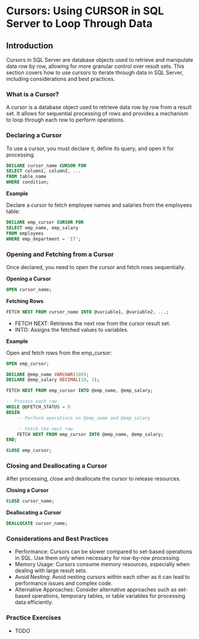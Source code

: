 # Cursors: Using CURSOR in SQL Server to Loop Through Data

## Introduction
Cursors in SQL Server are database objects used to retrieve and manipulate data row by row, allowing for more granular control over result sets. This section covers how to use cursors to iterate through data in SQL Server, including considerations and best practices.

### What is a Cursor?
A cursor is a database object used to retrieve data row by row from a result set. It allows for sequential processing of rows and provides a mechanism to loop through each row to perform operations.

### Declaring a Cursor
To use a cursor, you must declare it, define its query, and open it for processing.

```sql
DECLARE cursor_name CURSOR FOR
SELECT column1, column2, ...
FROM table_name
WHERE condition;
```

**Example**

Declare a cursor to fetch employee names and salaries from the employees table:

```sql
DECLARE emp_cursor CURSOR FOR
SELECT emp_name, emp_salary
FROM employees
WHERE emp_department = 'IT';
```

### Opening and Fetching from a Cursor
Once declared, you need to open the cursor and fetch rows sequentially.

**Opening a Cursor**
```sql
OPEN cursor_name;
```

**Fetching Rows**
```sql
FETCH NEXT FROM cursor_name INTO @variable1, @variable2, ...;
```
* FETCH NEXT: Retrieves the next row from the cursor result set.
* INTO: Assigns the fetched values to variables.
  
**Example**

Open and fetch rows from the emp_cursor:

```sql
OPEN emp_cursor;

DECLARE @emp_name VARCHAR(100);
DECLARE @emp_salary DECIMAL(10, 2);

FETCH NEXT FROM emp_cursor INTO @emp_name, @emp_salary;

-- Process each row
WHILE @@FETCH_STATUS = 0
BEGIN
    -- Perform operations on @emp_name and @emp_salary

    -- Fetch the next row
    FETCH NEXT FROM emp_cursor INTO @emp_name, @emp_salary;
END;

CLOSE emp_cursor;
```

### Closing and Deallocating a Cursor
After processing, close and deallocate the cursor to release resources.

**Closing a Cursor**

```sql
CLOSE cursor_name;
```

**Deallocating a Cursor**

```sql
DEALLOCATE cursor_name;
```

### Considerations and Best Practices
* Performance: Cursors can be slower compared to set-based operations in SQL. Use them only when necessary for row-by-row processing.
* Memory Usage: Cursors consume memory resources, especially when dealing with large result sets.
* Avoid Nesting: Avoid nesting cursors within each other as it can lead to performance issues and complex code.
* Alternative Approaches: Consider alternative approaches such as set-based operations, temporary tables, or table variables for processing data efficiently.

### Practice Exercises
* TODO
